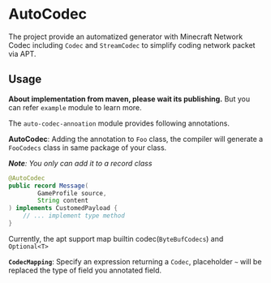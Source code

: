 # AutoCodec

The project provide an automatized generator with  Minecraft Network Codec
including `Codec` and `StreamCodec` to simplify coding network packet via APT.

## Usage
**About implementation from maven, please wait its publishing.**
But you can refer `example` module to learn more.

The `auto-codec-annoation` module provides following annotations.

**AutoCodec**: Adding the annotation to `Foo` class, the compiler will 
generate a `FooCodecs` class in same package of your class.

***Note**: You only can add it to a record class*  
```java
@AutoCodec
public record Message(
        GameProfile source,
        String content
) implements CustomedPayload {
    // ... implement type method
} 
```

Currently, the apt support map builtin codec(`ByteBufCodecs`) and `Optional<T>`


**`CodecMapping`**: Specify an expression returning a `Codec`,
placeholder `~` will be replaced the type of field you annotated field.